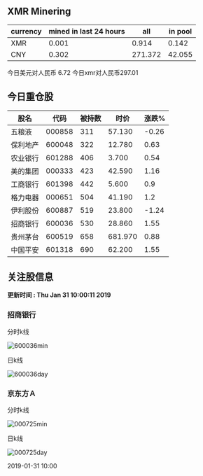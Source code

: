## XMR Minering

|currency|mined in last 24 hours|all|in pool|
|---|---|---|---|
|XMR|0.001|0.914|0.142|
|CNY|0.302|271.372|42.055|

今日美元对人民币 6.72	今日xmr对人民币297.01


## 今日重仓股 

|股名|代码|被持数|时价|涨跌%|
|---|---|---|---|---|
|五粮液|000858|311|57.130|-0.26|
|保利地产|600048|322|12.780|0.63|
|农业银行|601288|406|3.700|0.54|
|美的集团|000333|423|42.590|1.16|
|工商银行|601398|442|5.600|0.9|
|格力电器|000651|504|41.190|1.2|
|伊利股份|600887|519|23.800|-1.24|
|招商银行|600036|530|28.860|1.55|
|贵州茅台|600519|658|681.970|0.88|
|中国平安|601318|690|62.200|1.55|

## 关注股信息
**更新时间 : Thu Jan 31 10:00:11 2019**
### 招商银行 
分时k线

![600036min](http://image.sinajs.cn/newchart/min/n/sh600036.gif)

日k线

![600036day](http://image.sinajs.cn/newchart/daily/n/sh600036.gif)

### 京东方Ａ 
分时k线

![000725min](http://image.sinajs.cn/newchart/min/n/sz000725.gif)

日k线

![000725day](http://image.sinajs.cn/newchart/daily/n/sz000725.gif)

2019-01-31 10:00